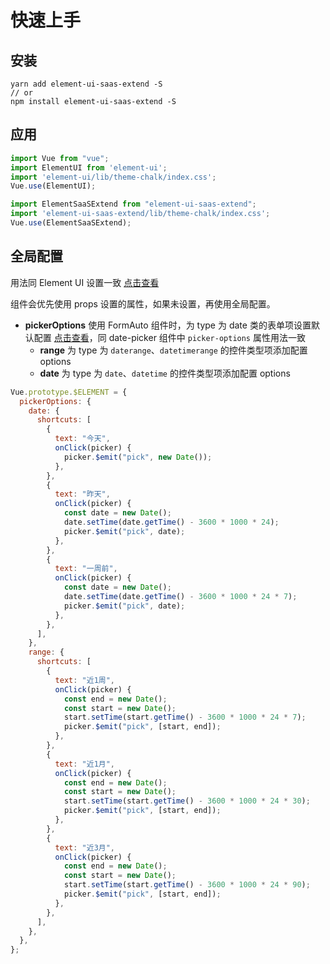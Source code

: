# 快速上手

## 安装
```shell
yarn add element-ui-saas-extend -S
// or
npm install element-ui-saas-extend -S
```

## 应用

```js static
import Vue from "vue";
import ElementUI from 'element-ui';
import 'element-ui/lib/theme-chalk/index.css';
Vue.use(ElementUI);

import ElementSaaSExtend from "element-ui-saas-extend";
import 'element-ui-saas-extend/lib/theme-chalk/index.css';
Vue.use(ElementSaaSExtend);
```

## 全局配置

用法同 Element UI 设置一致 [点击查看](https://element.eleme.io/#/zh-CN/component/quickstart#quan-ju-pei-zhi)

组件会优先使用 props 设置的属性，如果未设置，再使用全局配置。

- **pickerOptions** 使用 FormAuto 组件时，为 type 为 date 类的表单项设置默认配置 [点击查看](https://element.eleme.io/#/zh-CN/component/date-picker)，同 date-picker 组件中 `picker-options` 属性用法一致
  - **range** 为 type 为 `daterange`、`datetimerange` 的控件类型项添加配置 options
  - **date** 为 type 为 `date`、`datetime` 的控件类型项添加配置 options

```js static
Vue.prototype.$ELEMENT = {
  pickerOptions: {
    date: {
      shortcuts: [
        {
          text: "今天",
          onClick(picker) {
            picker.$emit("pick", new Date());
          },
        },
        {
          text: "昨天",
          onClick(picker) {
            const date = new Date();
            date.setTime(date.getTime() - 3600 * 1000 * 24);
            picker.$emit("pick", date);
          },
        },
        {
          text: "一周前",
          onClick(picker) {
            const date = new Date();
            date.setTime(date.getTime() - 3600 * 1000 * 24 * 7);
            picker.$emit("pick", date);
          },
        },
      ],
    },
    range: {
      shortcuts: [
        {
          text: "近1周",
          onClick(picker) {
            const end = new Date();
            const start = new Date();
            start.setTime(start.getTime() - 3600 * 1000 * 24 * 7);
            picker.$emit("pick", [start, end]);
          },
        },
        {
          text: "近1月",
          onClick(picker) {
            const end = new Date();
            const start = new Date();
            start.setTime(start.getTime() - 3600 * 1000 * 24 * 30);
            picker.$emit("pick", [start, end]);
          },
        },
        {
          text: "近3月",
          onClick(picker) {
            const end = new Date();
            const start = new Date();
            start.setTime(start.getTime() - 3600 * 1000 * 24 * 90);
            picker.$emit("pick", [start, end]);
          },
        },
      ],
    },
  },
};

```